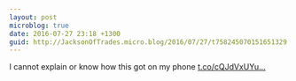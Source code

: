 ```yaml
---
layout: post
microblog: true
date: 2016-07-27 23:18 +1300
guid: http://JacksonOfTrades.micro.blog/2016/07/27/t758245070151651329.html
---
```

I cannot explain or know how this got on my phone [t.co/cQJdVxUYu...](https://t.co/cQJdVxUYul)
